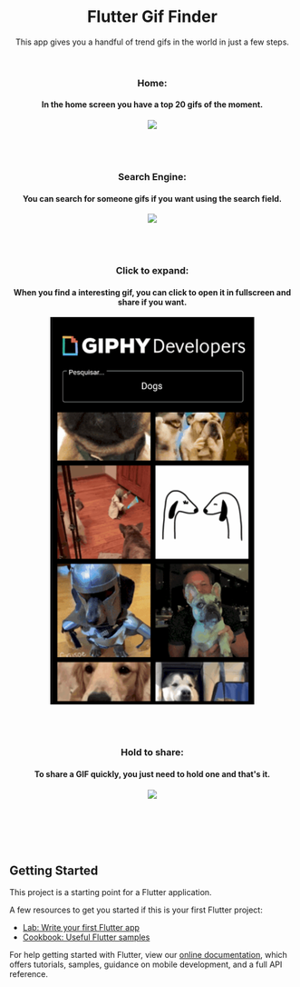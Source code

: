 <!-- Sorry for so many alignments, I couldn't make it work -->

<h1 align="center">
    Flutter Gif Finder
</h1>

<p align="center">This app gives you a handful of trend gifs in the world in just a few steps.</p>

<br>


<div>

  <h3 align="center">Home:</h3>
  <h4 align="center">In the home screen you have a top 20 gifs of the moment.</h4>
  <p align="center">
    <img src="./github/TrendingGifs.gif">
  </p>
  <br><br>
  
  <h3 align="center">Search Engine:</h3>
  <h4 align="center">You can search for someone gifs if you want using the search field.</h4>
  <p align="center">
    <img width="360px" src="/github/Dogs.gif">
  </p>
  <br><br>
  
  <h3 align="center">Click to expand:</h3>
  <h4 align="center">When you find a interesting gif, you can click to open it in fullscreen and share if you want.</h4>
  <p align="center">
    <img width="360px" src="./github/GifClick.gif">
  </p>
  <br><br>
  
  <h3 align="center">Hold to share:</h3>
  <h4 align="center">To share a GIF quickly, you just need to hold one and that's it.</h4>
  <p align="center">
  <img width="360px" src="./github/GifHold.gif">
  </p>
  <br><br>
  
</div>

<br>
<br>

## Getting Started

This project is a starting point for a Flutter application.

A few resources to get you started if this is your first Flutter project:

- [Lab: Write your first Flutter app](https://flutter.dev/docs/get-started/codelab)
- [Cookbook: Useful Flutter samples](https://flutter.dev/docs/cookbook)

For help getting started with Flutter, view our
[online documentation](https://flutter.dev/docs), which offers tutorials,
samples, guidance on mobile development, and a full API reference.

